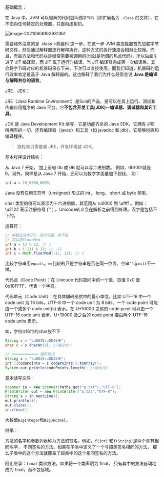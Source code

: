 <style type="text/css"> img{display:block;margin:0 auto;}</style>

基础概念：

在 Java 中，JVM 可以理解的代码就叫做`字节码`（即扩展名为 `.class` 的文件），它不面向任何特定的处理器，只面向虚拟机。

![image-20210906163931361](https://gitee.com/hqinglau/img/raw/master/img/20210906163931.png)

需要格外注意的是 .class->机器码 这一步。在这一步 JVM 类加载器首先加载字节码文件，然后通过解释器逐行解释执行，这种方式的执行速度会相对比较慢。而且，有些方法和代码块是经常需要被调用的(也就是所谓的热点代码)，所以后面引进了  JIT 编译器，而  JIT 属于运行时编译。当  JIT 编译器完成第一次编译后，其会将字节码对应的机器码保存下来，下次可以直接使用。而我们知道，机器码的运行效率肯定是高于 Java 解释器的。这也解释了我们为什么经常会说  **Java 是编译与解释共存的语言**。

JRE、JDK：

JRE（Java Runtime Environment）是Sun的产品，是可以在其上运行、测试和传输应用程序的 Java 平台。它**不包含开发工具(JDK)--编译器、调试器和其它工具**。

JDK 是 Java Development Kit 缩写，它是功能齐全的 Java SDK。它拥有 JRE 所拥有的一切，还有编译器（javac）和工具（如 javadoc 和 jdb）。它能够创建和编译程序。

> 跑程序只需要装 JRE，开发环境装 JDK。

基本程序设计结构：

从 Java 7 开始， 加上前缀 0b 或 0B 就可以写二进制数。 例如，0b1001就是 9。另外，同样是从 Java 7 开始，还可以为数字字面量加下划线， 如：

```java
int a = 10_0000_0000;
```

Java 没有任何无符号（unsigned) 形式的 int、 long、 short 或 byte 类型。  

char 类型的值可以表示为十六进制值，其范围从 \u0000 到 \uffff 。例如：\u2122 表示注册符号 (™ )  。Unicode转义会在解析之前得到处理。汉字是包括不下的。

运算符：

```java
// 余数应该大于0，设计问题，并不是
// 可以用floorMod
int a = 13 % 12; // 1
int b = (-11) % 12; // -11
int c = Math.floorMod(-11, 12); // 1
```

比较字符串用`equals`，`==`比较的只是字符串是否在同一位置。空串`""`与`null`不一样。

代码点（Code Point）：在 Unicode 代码空间中的一个值，取值 0x0 至 0x10FFFF，代表一个字符。

代码单元（Code Unit）：在具体编码形式中的最小单位。比如 UTF-16 中一个 code unit 为 16 bits，UTF-8 中一个 code unit 为 8 bits。一个 code point 可能由一个或多个 code unit(s) 表示。在 U+10000 之前的 code point 可以由一个 UTF-16 code unit 表示，U+10000 及之后的 code point 要由两个 UTF-16 code units 表示。

如，字符𝕆16位的char放不下

```java
String s = "\uD835\uDD46卍";
char c = s.charAt(0); //输出为？

// ============ 遍历码点
String s = "\uD835\uDD46卍";
int []codePoints = s.codePoints().toArray();
System.out.println(codePoints.length); //输出为2
```

基本读写文件：

```java
Scanner in = new Scanner(Paths.get("a.txt"),"UTF-8");
PrintWriter out = new PrintWriter("b.txt","UTF-8");
String s = in.nextLine();
out.println(s);
out.close();
in.close();
```

大数值`BigInteger`和`BigDecimal`。

继承：

方法的名字和参数列表称为方法的签名。例如，`f(int)` 和`f(String)`是两个具有相同名字， 不同签名的方法。如果在子类中定义了一个与超类签名相同的方法， 那么子类中的这个方法就覆盖了超类中的这个相同签名的方法。  

阻止继承：`final` 类和方法。如果将一个类声明为 final， 只有其中的方法自动地成为 final，而不包括域。   